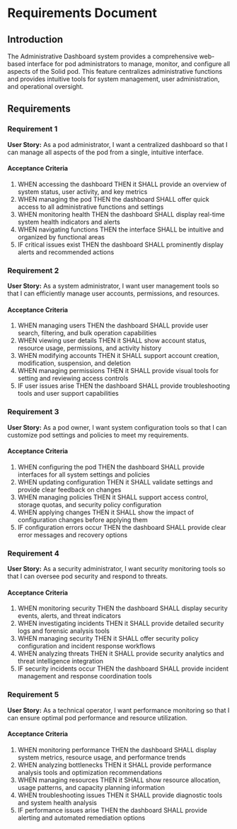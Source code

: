 # Requirements Document

## Introduction

The Administrative Dashboard system provides a comprehensive web-based interface for pod administrators to manage, monitor, and configure all aspects of the Solid pod. This feature centralizes administrative functions and provides intuitive tools for system management, user administration, and operational oversight.

## Requirements

### Requirement 1

**User Story:** As a pod administrator, I want a centralized dashboard so that I can manage all aspects of the pod from a single, intuitive interface.

#### Acceptance Criteria

1. WHEN accessing the dashboard THEN it SHALL provide an overview of system status, user activity, and key metrics
2. WHEN managing the pod THEN the dashboard SHALL offer quick access to all administrative functions and settings
3. WHEN monitoring health THEN the dashboard SHALL display real-time system health indicators and alerts
4. WHEN navigating functions THEN the interface SHALL be intuitive and organized by functional areas
5. IF critical issues exist THEN the dashboard SHALL prominently display alerts and recommended actions

### Requirement 2

**User Story:** As a system administrator, I want user management tools so that I can efficiently manage user accounts, permissions, and resources.

#### Acceptance Criteria

1. WHEN managing users THEN the dashboard SHALL provide user search, filtering, and bulk operation capabilities
2. WHEN viewing user details THEN it SHALL show account status, resource usage, permissions, and activity history
3. WHEN modifying accounts THEN it SHALL support account creation, modification, suspension, and deletion
4. WHEN managing permissions THEN it SHALL provide visual tools for setting and reviewing access controls
5. IF user issues arise THEN the dashboard SHALL provide troubleshooting tools and user support capabilities

### Requirement 3

**User Story:** As a pod owner, I want system configuration tools so that I can customize pod settings and policies to meet my requirements.

#### Acceptance Criteria

1. WHEN configuring the pod THEN the dashboard SHALL provide interfaces for all system settings and policies
2. WHEN updating configuration THEN it SHALL validate settings and provide clear feedback on changes
3. WHEN managing policies THEN it SHALL support access control, storage quotas, and security policy configuration
4. WHEN applying changes THEN it SHALL show the impact of configuration changes before applying them
5. IF configuration errors occur THEN the dashboard SHALL provide clear error messages and recovery options

### Requirement 4

**User Story:** As a security administrator, I want security monitoring tools so that I can oversee pod security and respond to threats.

#### Acceptance Criteria

1. WHEN monitoring security THEN the dashboard SHALL display security events, alerts, and threat indicators
2. WHEN investigating incidents THEN it SHALL provide detailed security logs and forensic analysis tools
3. WHEN managing security THEN it SHALL offer security policy configuration and incident response workflows
4. WHEN analyzing threats THEN it SHALL provide security analytics and threat intelligence integration
5. IF security incidents occur THEN the dashboard SHALL provide incident management and response coordination tools

### Requirement 5

**User Story:** As a technical operator, I want performance monitoring so that I can ensure optimal pod performance and resource utilization.

#### Acceptance Criteria

1. WHEN monitoring performance THEN the dashboard SHALL display system metrics, resource usage, and performance trends
2. WHEN analyzing bottlenecks THEN it SHALL provide performance analysis tools and optimization recommendations
3. WHEN managing resources THEN it SHALL show resource allocation, usage patterns, and capacity planning information
4. WHEN troubleshooting issues THEN it SHALL provide diagnostic tools and system health analysis
5. IF performance issues arise THEN the dashboard SHALL provide alerting and automated remediation options